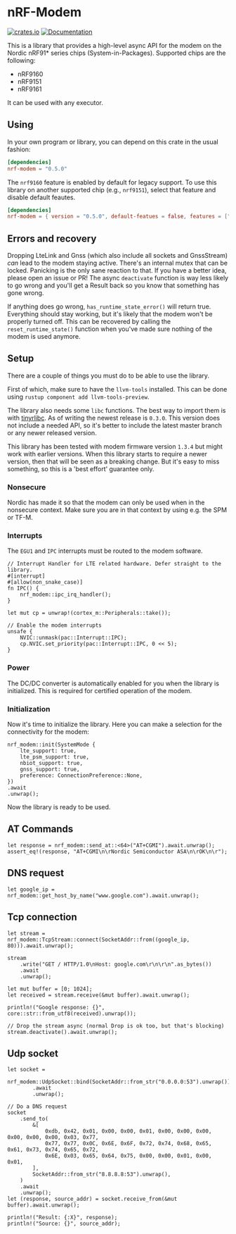 # nRF-Modem

[![crates.io](https://img.shields.io/crates/v/nrf-modem.svg)](https://crates.io/crates/nrf-modem) [![Documentation](https://docs.rs/nrf-modem/badge.svg)](https://docs.rs/nrf-modem)

This is a library that provides a high-level async API for the modem on the Nordic nRF91* series chips (System-in-Packages). Supported chips are the following:

* nRF9160
* nRF9151
* nRF9161

It can be used with any executor.

## Using

In your own program or library, you can depend on this crate in the usual fashion:

```toml
[dependencies]
nrf-modem = "0.5.0"
```
The `nrf9160` feature is enabled by default for legacy support. To use this library on another supported chip (e.g., `nrf9151`), select that feature and disable default feautes.

```toml
[dependencies]
nrf-modem = { version = "0.5.0", default-featues = false, features = ["nrf9151"] }
```

## Errors and recovery

Dropping LteLink and Gnss (which also include all sockets and GnssStream) *can* lead to the modem staying active.
There's an internal mutex that can be locked. Panicking is the only sane reaction to that.
If you have a better idea, please open an issue or PR!
The async `deactivate` function is way less likely to go wrong and you'll get a Result back so you know that something has gone wrong.

If anything does go wrong, `has_runtime_state_error()` will return true.
Everything should stay working, but it's likely that the modem won't be properly turned off.
This can be recovered by calling the `reset_runtime_state()` function when you've made sure nothing of the modem is used anymore.

## Setup

There are a couple of things you must do to be able to use the library.

First of which, make sure to have the `llvm-tools` installed.
This can be done using `rustup component add llvm-tools-preview`.

The library also needs some `libc` functions.
The best way to import them is with [tinyrlibc](https://github.com/rust-embedded-community/tinyrlibc).
As of writing the newest release is `0.3.0`. This version does not include a needed API,
so it's better to include the latest master branch or any newer released version.

This library has been tested with modem firmware version `1.3.4` but might work with earlier versions.
When this library starts to require a newer version, then that will be seen as a breaking change.
But it's easy to miss something, so this is a 'best effort' guarantee only.

### Nonsecure

Nordic has made it so that the modem can only be used when in the nonsecure context.
Make sure you are in that context by using e.g. the SPM or TF-M.

### Interrupts

The `EGU1` and `IPC` interrupts must be routed to the modem software.

```rust,ignore
// Interrupt Handler for LTE related hardware. Defer straight to the library.
#[interrupt]
#[allow(non_snake_case)]
fn IPC() {
    nrf_modem::ipc_irq_handler();
}

let mut cp = unwrap!(cortex_m::Peripherals::take());

// Enable the modem interrupts
unsafe {
    NVIC::unmask(pac::Interrupt::IPC);
    cp.NVIC.set_priority(pac::Interrupt::IPC, 0 << 5);
}
```
 
### Power

The DC/DC converter is automatically enabled for you when the library is initialized.
This is required for certified operation of the modem.

### Initialization

Now it's time to initialize the library. Here you can make a selection for the connectivity for the modem:

```rust,ignore
nrf_modem::init(SystemMode {
    lte_support: true,
    lte_psm_support: true,
    nbiot_support: true,
    gnss_support: true,
    preference: ConnectionPreference::None,
})
.await
.unwrap();
```
Now the library is ready to be used.

## AT Commands

```rust,ignore
let response = nrf_modem::send_at::<64>("AT+CGMI").await.unwrap();
assert_eq!(response, "AT+CGMI\n\rNordic Semiconductor ASA\n\rOK\n\r");
```

## DNS request

```rust,ignore
let google_ip = nrf_modem::get_host_by_name("www.google.com").await.unwrap();
```

## Tcp connection

```rust,ignore
let stream = nrf_modem::TcpStream::connect(SocketAddr::from((google_ip, 80))).await.unwrap();

stream
    .write("GET / HTTP/1.0\nHost: google.com\r\n\r\n".as_bytes())
    .await
    .unwrap();

let mut buffer = [0; 1024];
let received = stream.receive(&mut buffer).await.unwrap();

println!("Google response: {}", core::str::from_utf8(received).unwrap());

// Drop the stream async (normal Drop is ok too, but that's blocking)
stream.deactivate().await.unwrap();
```

## Udp socket

```rust,ignore
let socket =
    nrf_modem::UdpSocket::bind(SocketAddr::from_str("0.0.0.0:53").unwrap())
        .await
        .unwrap();

// Do a DNS request
socket
    .send_to(
        &[
            0xdb, 0x42, 0x01, 0x00, 0x00, 0x01, 0x00, 0x00, 0x00, 0x00, 0x00, 0x00, 0x03, 0x77,
            0x77, 0x77, 0x0C, 0x6E, 0x6F, 0x72, 0x74, 0x68, 0x65, 0x61, 0x73, 0x74, 0x65, 0x72,
            0x6E, 0x03, 0x65, 0x64, 0x75, 0x00, 0x00, 0x01, 0x00, 0x01,
        ],
        SocketAddr::from_str("8.8.8.8:53").unwrap(),
    )
    .await
    .unwrap();
let (response, source_addr) = socket.receive_from(&mut buffer).await.unwrap();

println!("Result: {:X}", response);
println!("Source: {}", source_addr);
```

